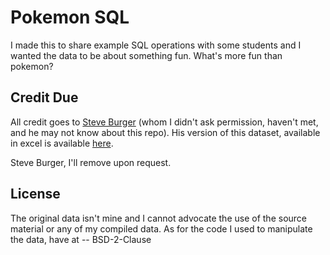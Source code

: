 # Pokemon SQL

I made this to share example SQL operations with some students and I wanted the data to be about something fun. What's 
more fun than pokemon?

## Credit Due
All credit goes to [Steve Burger][1] (whom I didn't ask permission, haven't met, and he may 
not know about this repo). His version of this dataset, available in excel is available [here][2].

Steve Burger, I'll remove upon request.

## License
The original data isn't mine and I cannot advocate the use of the source material or any of my compiled data. As for the 
code I used to manipulate the data, have at -- BSD-2-Clause








[1]: https://data.world/steveinatx
[2]: https://data.world/steveinatx/pokemon-index
